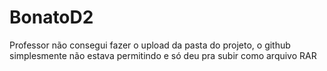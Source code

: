 # BonatoD2

Professor não consegui fazer o upload da pasta do projeto, o github simplesmente não estava permitindo e só deu pra subir como arquivo RAR
